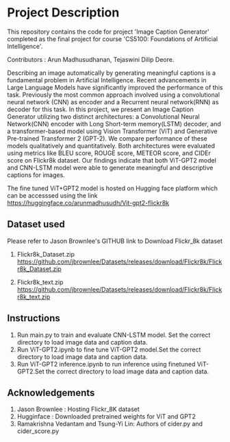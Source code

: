 # Project Description

This repository contains the code for project 'Image Caption Generator' completed as the final project for course 'CS5100: Foundations of Artificial Intelligence'. 

Contributors : Arun Madhusudhanan, Tejaswini Dilip Deore.

Describing an image automatically by generating meaningful captions is a fundamental problem in Artificial Intelligence. Recent advancements in Large Language Models have significantly improved the performance of this task. Previously the most common approach involved using a convolutional neural network (CNN) as  encoder and a Recurrent neural network(RNN) as decoder for this task. In this project, we present an Image Caption Generator utilizing two distinct architectures: a Convolutional Neural Network(CNN) encoder with Long Short-term memory(LSTM) decoder, and a transformer-based model using Vision Transformer (ViT) and Generative Pre-trained Transformer 2 (GPT-2). We compare performance of these models qualitatively and quantitatively. Both architectures were evaluated using metrics like BLEU score, ROUGE score, METEOR score, and CIDEr score on Flickr8k dataset. Our findings indicate that both ViT-GPT2 model and CNN-LSTM model were able to generate meaningful and descriptive  captions for images.

The fine tuned ViT+GPT2 model is hosted on Hugging face platform which can be accesssed using the link https://huggingface.co/arunmadhusudh/Vit-gpt2-flickr8k


## Dataset used

Please refer to Jason Brownlee's GITHUB link to Download Flickr_8k dataset

1. Flickr8k_Dataset.zip https://github.com/jbrownlee/Datasets/releases/download/Flickr8k/Flickr8k_Dataset.zip

2. Flickr8k_text.zip https://github.com/jbrownlee/Datasets/releases/download/Flickr8k/Flickr8k_text.zip

## Instructions

1. Run main.py to train and evaluate CNN-LSTM model. Set the correct directory to load image data and caption data.
2. Run ViT-GPT2.ipynb to fine tune ViT-GPT2 model.Set the correct directory to load image data and caption data.
3. Run ViT-GPT2 inference.ipynb to run inference using finetuned ViT-GPT2.Set the correct directory to load image data and caption data.


## Acknowledgements

1. Jason Brownlee : Hosting Flickr_8K dataset
2. Hugginface : Downloaded pretrained weights for ViT and GPT2
3. Ramakrishna Vedantam and Tsung-Yi Lin: Authors of cider.py and cider_score.py

